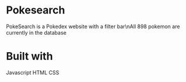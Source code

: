 # Pokesearch
PokeSearch is a Pokedex website with a filter bar\nAll 898 pokemon are currently in the database

# Built with
Javascript
HTML
CSS
